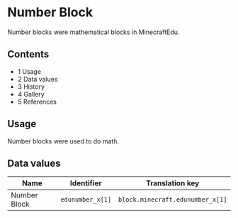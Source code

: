 # Number Block
Number blocks were mathematical blocks in MinecraftEdu.

## Contents
- 1 Usage
- 2 Data values
- 3 History
- 4 Gallery
- 5 References

## Usage
Number blocks were used to do math. 

## Data values
| Name         | Identifier       | Translation key                  |
|--------------|------------------|----------------------------------|
| Number Block | `edunumber_x[1]` | `block.minecraft.edunumber_x[1]` |

